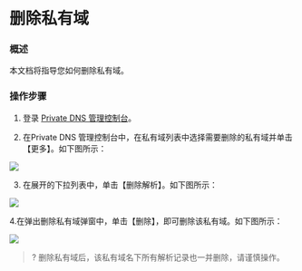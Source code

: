 # 删除私有域
### 概述

本文档将指导您如何删除私有域。

###  操作步骤
1. 登录 [Private DNS 管理控制台](https://console.cloud.tencent.com/privatedns)。

2. 在Private DNS 管理控制台中，在私有域列表中选择需要删除的私有域并单击【更多】。如下图所示：

![](https://main.qcloudimg.com/raw/de0ceb8d4f5d8a40d80408a0a88cc725.png)

3. 在展开的下拉列表中，单击【删除解析】。如下图所示：

![](https://main.qcloudimg.com/raw/18bcc58f06ae3f0e8f34ef3adf7afd06.png)

4.在弹出删除私有域弹窗中，单击【删除】，即可删除该私有域。如下图所示：

![](https://main.qcloudimg.com/raw/a463681f5bfda099a457c3a78beb122c.png)

>?
>删除私有域后，该私有域名下所有解析记录也一并删除，请谨慎操作。